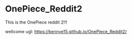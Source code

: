 # OnePiece_Reddit2

This is the OnePiece reddit 2!!!

wellcome ugl: https://kennye15.github.io/OnePiece_Reddit2/
